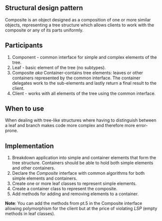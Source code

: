 ## Structural design pattern

Composite is an object designed as a composition of one or more similar objects, representing
a tree structure which allows clients to work with
the composite or any of its parts uniformly.

## Participants

1. Component - common interface for simple and complex elements of the tree.
2. Leaf - basic element of the tree (no subtypes).
3. Composite _aka_ Container-contains tree elements: leaves or other containers represented by the common interface. 
   The container delegates work to the sub-elements and lastly return a final result to the client.
4. Client - works with all elements of the tree using the common interface.

## When to use
When dealing with tree-like structures where having to distinguish between a leaf and branch makes code more complex 
and therefore more error-prone.

## Implementation

1. Breakdown application into simple and container elements that form the tree structure. Containers should be able 
   to hold both simple elements and other containers.
2. Declare the _Composite_ interface with common algorithms for both simple elements and containers.
3. Create one or more leaf classes to represent simple elements.
4. Create a container class to represent the composite.
5. Add methods for adding and removing elements to a container.

**Note**: You can add the methods from pt.5 in the Composite interface allowing polymorphism for the client but at the 
price of violating _LSP_ (empty methods in leaf classes).